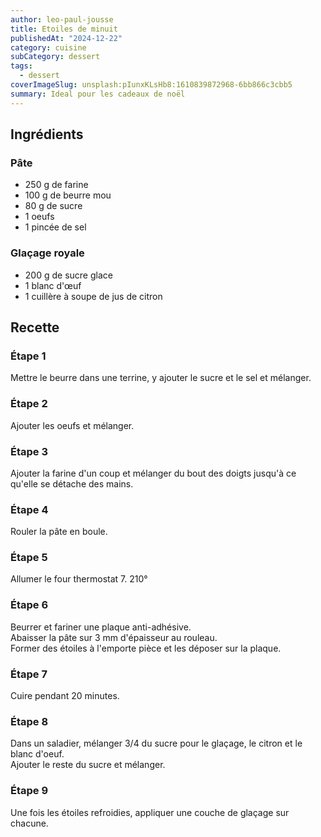 ```yaml
---
author: leo-paul-jousse
title: Etoiles de minuit
publishedAt: "2024-12-22"
category: cuisine
subCategory: dessert
tags:
  - dessert
coverImageSlug: unsplash:pIunxKLsHb8:1610839872968-6bb866c3cbb5
summary: Ideal pour les cadeaux de noël
---
```


## Ingrédients

### Pâte

- 250 g de farine
- 100 g de beurre mou
- 80 g de sucre
- 1 oeufs
- 1 pincée de sel

### Glaçage royale

- 200 g de sucre glace
- 1 blanc d'œuf
- 1 cuillère à soupe de jus de citron

## Recette

### Étape 1

Mettre le beurre dans une terrine, y ajouter le sucre et le sel et mélanger.

### Étape 2

Ajouter les oeufs et mélanger.

### Étape 3

Ajouter la farine d'un coup et mélanger du bout des doigts jusqu'à ce qu'elle se détache des mains.

### Étape 4

Rouler la pâte en boule.

### Étape 5

Allumer le four thermostat 7. 210°

### Étape 6

Beurrer et fariner une plaque anti-adhésive.  
Abaisser la pâte sur 3 mm d'épaisseur au rouleau.  
Former des étoiles à l'emporte pièce et les déposer sur la plaque.

### Étape 7

Cuire pendant 20 minutes.

### Étape 8

Dans un saladier, mélanger 3/4 du sucre pour le glaçage, le citron et le blanc d'oeuf.  
Ajouter le reste du sucre et mélanger.

### Étape 9

Une fois les étoiles refroidies, appliquer une couche de glaçage sur chacune.
